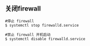 ## 关闭firewall
```
#停止 firewall
$ systemctl stop firewalld.service

#禁止 firewall 开机启动
$ systemctl disable firewalld.service
```
